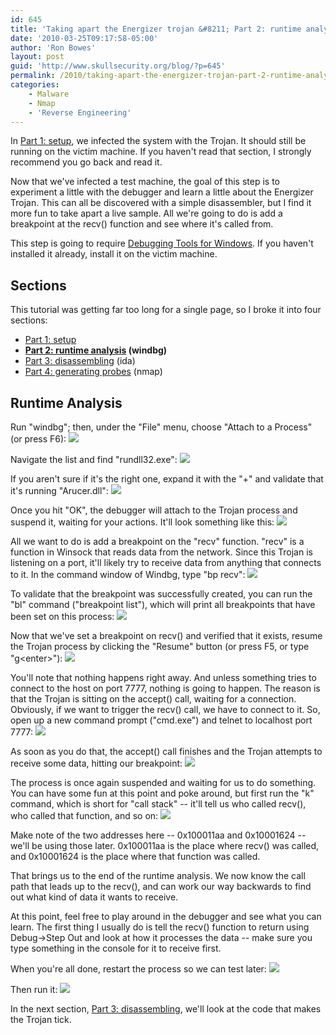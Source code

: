 ```yaml
---
id: 645
title: 'Taking apart the Energizer trojan &#8211; Part 2: runtime analysis'
date: '2010-03-25T09:17:58-05:00'
author: 'Ron Bowes'
layout: post
guid: 'http://www.skullsecurity.org/blog/?p=645'
permalink: /2010/taking-apart-the-energizer-trojan-part-2-runtime-analysis
categories:
    - Malware
    - Nmap
    - 'Reverse Engineering'
---
```


In <a href='/blog/?p=627'>Part 1: setup</a>, we infected the system with the Trojan. It should still be running on the victim machine. If you haven't read that section, I strongly recommend you go back and read it. 

Now that we've infected a test machine, the goal of this step is to experiment a little with the debugger and learn a little about the Energizer Trojan. This can all be discovered with a simple disassembler, but I find it more fun to take apart a live sample. All we're going to do is add a breakpoint at the recv() function and see where it's called from.

This step is going to require <a href='http://www.microsoft.com/whdc/devtools/debugging/installx86.Mspx'>Debugging Tools for Windows</a>. If you haven't installed it already, install it on the victim machine. 
<!--more-->
<h2>Sections</h2>
This tutorial was getting far too long for a single page, so I broke it into four sections:
<ul>
 <li><a href='/blog/?p=627'>Part 1: setup</a></li>
 <li><strong><a href='/blog/?p=645'>Part 2: runtime analysis</a> (windbg)</strong></li>
 <li><a href='/blog/?p=647'>Part 3: disassembling</a> (ida)</li>
 <li><a href='/blog/?p=649'>Part 4: generating probes</a> (nmap)</li>
</ul>

<h2>Runtime Analysis</h2>
Run "windbg"; then, under the "File" menu, choose "Attach to a Process" (or press F6):
<img src='http://www.skullsecurity.org/blogdata/usbcharger-05-attach.png'>

Navigate the list and find "rundll32.exe":
<img src='http://www.skullsecurity.org/blogdata/usbcharger-06-rundll32.png'>

If you aren't sure if it's the right one, expand it with the "+" and validate that it's running "Arucer.dll":
<img src='http://www.skullsecurity.org/blogdata/usbcharger-07-arucer.dll.png'>

Once you hit "OK", the debugger will attach to the Trojan process and suspend it, waiting for your actions. It'll look something like this:
<img src='http://www.skullsecurity.org/blogdata/usbcharger-08-windbg.png'>

All we want to do is add a breakpoint on the "recv" function. "recv" is a function in Winsock that reads data from the network. Since this Trojan is listening on a port, it'll likely try to receive data from anything that connects to it. In the command window of Windbg, type "bp recv":
<img src='http://www.skullsecurity.org/blogdata/usbcharger-09-bp_recv.png'>

To validate that the breakpoint was successfully created, you can run the "bl" command ("breakpoint list"), which will print all breakpoints that have been set on this process:
<img src='http://www.skullsecurity.org/blogdata/usbcharger-10-bl.png'>

Now that we've set a breakpoint on recv() and verified that it exists, resume the Trojan process by clicking the "Resume" button (or press F5, or type "g&lt;enter&gt;"):
<img src='http://www.skullsecurity.org/blogdata/usbcharger-11-g.png'>

You'll note that nothing happens right away. And unless something tries to connect to the host on port 7777, nothing is going to happen. The reason is that the Trojan is sitting on the accept() call, waiting for a connection. Obviously, if we want to trigger the recv() call, we have to connect to it. So, open up a new command prompt ("cmd.exe") and telnet to localhost port 7777:
<img src='http://www.skullsecurity.org/blogdata/usbcharger-12-telnet.png'>

As soon as you do that, the accept() call finishes and the Trojan attempts to receive some data, hitting our breakpoint:
<img src='http://www.skullsecurity.org/blogdata/usbcharger-13-break.png'>

The process is once again suspended and waiting for us to do something.  You can have some fun at this point and poke around, but first run the "k" command, which is short for "call stack" -- it'll tell us who called recv(), who called that function, and so on:
<img src='http://www.skullsecurity.org/blogdata/usbcharger-14-stack.png'>

Make note of the two addresses here -- 0x100011aa and 0x10001624 -- we'll be using those later. 0x100011aa is the place where recv() was called, and 0x10001624 is the place where that function was called.

That brings us to the end of the runtime analysis. We now know the call path that leads up to the recv(), and can work our way backwards to find out what kind of data it wants to receive.

At this point, feel free to play around in the debugger and see what you can learn. The first thing I usually do is tell the recv() function to return using Debug-&gt;Step Out and look at how it processes the data -- make sure you type something in the console for it to receive first.

When you're all done, restart the process so we can test later:
<img src='http://www.skullsecurity.org/blogdata/usbcharger-54-restart.png'>

Then run it:
<img src='http://www.skullsecurity.org/blogdata/usbcharger-55-go.png'>

In the next section, <a href='/blog/?p=647'>Part 3: disassembling</a>, we'll look at the code that makes the Trojan tick. 
